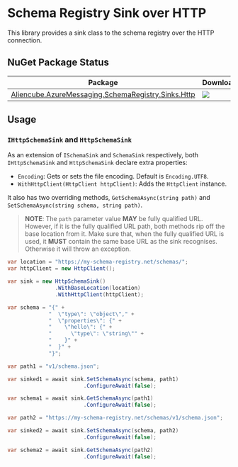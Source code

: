 # Schema Registry Sink over HTTP #

This library provides a sink class to the schema registry over the HTTP connection.


## NuGet Package Status ##

| Package | Download | Version|
|---|---|---|
| [Aliencube.AzureMessaging.SchemaRegistry.Sinks.Http](https://www.nuget.org/packages/Aliencube.AzureMessaging.SchemaRegistry.Sinks.Http/) | [![](https://img.shields.io/nuget/dt/Aliencube.AzureMessaging.SchemaRegistry.Sinks.Http.svg)](https://www.nuget.org/packages/Aliencube.AzureMessaging.SchemaRegistry.Sinks.Http/) | [![](https://img.shields.io/nuget/v/Aliencube.AzureMessaging.SchemaRegistry.Sinks.Http.svg)](https://www.nuget.org/packages/Aliencube.AzureMessaging.SchemaRegistry.Sinks.Http/) |


## Usage ##

### `IHttpSchemaSink` and `HttpSchemaSink` ###

As an extension of `ISchemaSink` and `SchemaSink` respectively, both `IHttpSchemaSink` and `HttpSchemaSink` declare extra properties:

* `Encoding`: Gets or sets the file encoding. Default is `Encoding.UTF8`.
* `WithHttpClient(HttpClient httpClient)`: Adds the `HttpClient` instance.

It also has two overriding methods, `GetSchemaAsync(string path)` and `SetSchemaAsync(string schema, string path)`.

> **NOTE**: The `path` parameter value **MAY** be fully qualified URL. However, if it is the fully qualified URL path, both methods rip off the base location from it. Make sure that, when the fully qualified URL is used, it **MUST** contain the same base URL as the sink recognises. Otherwise it will throw an exception.

```csharp
var location = "https://my-schema-registry.net/schemas/";
var httpClient = new HttpClient();

var sink = new HttpSchemaSink()
               .WithBaseLocation(location)
               .WithHttpClient(httpClient);

var schema = "{" +
             "  \"type\": \"object\"," +
             "  \"properties\": {" +
             "    \"hello\": {" +
             "      \"type\": \"string\"" +
             "    }" +
             "  }" +
             "}";

var path1 = "v1/schema.json";

var sinked1 = await sink.SetSchemaAsync(schema, path1)
                        .ConfigureAwait(false);

var schema1 = await sink.GetSchemaAsync(path1)
                        .ConfigureAwait(false);

var path2 = "https://my-schema-registry.net/schemas/v1/schema.json";

var sinked2 = await sink.SetSchemaAsync(schema, path2)
                        .ConfigureAwait(false);

var schema2 = await sink.GetSchemaAsync(path2)
                        .ConfigureAwait(false);
```
